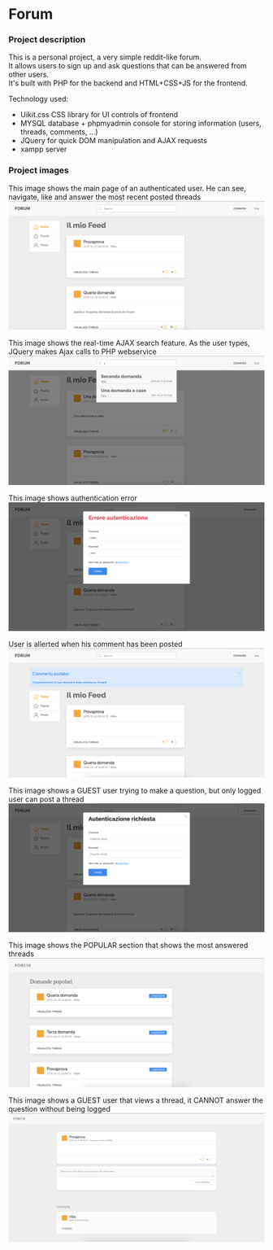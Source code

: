 # Forum

### Project description
This is a personal project, a very simple reddit-like forum.\
It allows users to sign up and ask questions that can be answered from other users.\
It's built with PHP for the backend and HTML+CSS+JS for the frontend.

Technology used:
* Uikit.css CSS library for UI controls of frontend
* MYSQL database + phpmyadmin console for storing information (users, threads, comments, ...)
* JQuery for quick DOM manipulation and AJAX requests
* xampp server

### Project images

This image shows the main page of an authenticated user. He can see, navigate, like and answer the most recent posted threads
[![](https://github.com/vittorioiamarino/forum/blob/master/forum/screens/index_user.png)](#)

This image shows the real-time AJAX search feature. As the user types, JQuery makes Ajax calls to PHP webservice
[![](https://github.com/vittorioiamarino/forum/blob/master/forum/screens/ajax_search.png)](#)

This image shows authentication error
[![](https://github.com/vittorioiamarino/forum/blob/master/forum/screens/authError_guest.png)](#)

User is allerted when his comment has been posted
[![](https://github.com/vittorioiamarino/forum/blob/master/forum/screens/index_user_alterCommentPosted.png)](#)

This image shows a GUEST user trying to make a question, but only logged user can post a thread
[![](https://github.com/vittorioiamarino/forum/blob/master/forum/screens/makeQuestion_guest.png)](#)

This image shows the POPULAR section that shows the most answered threads
[![](https://github.com/vittorioiamarino/forum/blob/master/forum/screens/popular_guest.png)](#)

This image shows a GUEST user that views a thread, it CANNOT answer the question without being logged
[![](https://github.com/vittorioiamarino/forum/blob/master/forum/screens/threadView_guest.png)](#)
